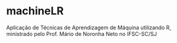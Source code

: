 # machineLR
Aplicação de Técnicas de Aprendizagem de Máquina utilizando R, ministrado pelo Prof. Mário de Noronha Neto no IFSC-SC/SJ
